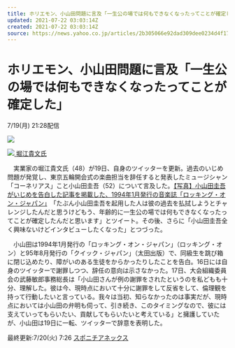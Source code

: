 ```yaml
---
title: ホリエモン、小山田問題に言及「一生公の場では何もできなくなったってことが確定した」（スポニチアネックス）
updated: 2021-07-22 03:03:14Z
created: 2021-07-22 03:03:14Z
source: https://news.yahoo.co.jp/articles/2b305066e92dad309dee0234d4f177aa034580f2
---
```


# ホリエモン、小山田問題に言及「一生公の場では何もできなくなったってことが確定した」

7/19(月) 21:28配信

[![](https://s.yimg.jp/images/news/cobranding/spnannex.gif)](http://www.sponichi.co.jp/)

[![](https://amd-pctr.c.yimg.jp/r/iwiz-amd/20210719-00000245-spnannex-000-12-view.jpg?w=480&h=640&q=90&exp=10800&pri=l) 堀江貴文氏](https://news.yahoo.co.jp/articles/2b305066e92dad309dee0234d4f177aa034580f2/images/000)

　実業家の堀江貴文氏（48）が19日、自身のツイッターを更新。過去のいじめ問題が発覚し、東京五輪開会式の楽曲担当を辞任すると発表したミュージシャン「コーネリアス」こと小山田圭吾（52）について言及した。[【写真】小山田圭吾がいじめを告白した記事を掲載した、1994年1月発行の音楽誌「ロッキング・オン・ジャパン」](https://www.sponichi.co.jp/entertainment/news/2021/07/19/gazo/20210718s00041000571000p.html)　「たぶん小山田圭吾を起用した人は彼の過去を払拭しようとチャレンジしたんだと思うけどもう、年齢的に一生公の場では何もできなくなったってことが確定したんだと思います」とツイート。その後、さらに「小山田圭吾全く興味ないけどインタビューしたくなった」とつづった。

　小山田は1994年1月発行の「ロッキング・オン・ジャパン」（ロッキング・オン）と95年8月発行の「クイック・ジャパン」（太田出版）で、同級生を跳び箱に閉じ込めたり、障がいのある生徒をからかったりしたことを告白。16日には自身のツイッターで謝罪しつつ、辞任の意向は示さなかった。17日、大会組織委員会の武藤敏郎事務総長は「小山田さんが例の謝罪をされたというのを私どもも十分、理解した。彼は今、現時点において十分に謝罪をして反省をして、倫理観を持って行動したいと言っている。我々は当初、知らなかったのは事実だが、現時点においては小山田の弁明も伺って、引き続き、このタイミングなので、彼には支えていってもらいたい、貢献してもらいたいと考えている」と擁護していたが、小山田は19日に一転、ツイッターで辞意を表明した。

最終更新:7/20(火) 7:26
[スポニチアネックス](https://news.yahoo.co.jp/media/spnannex)